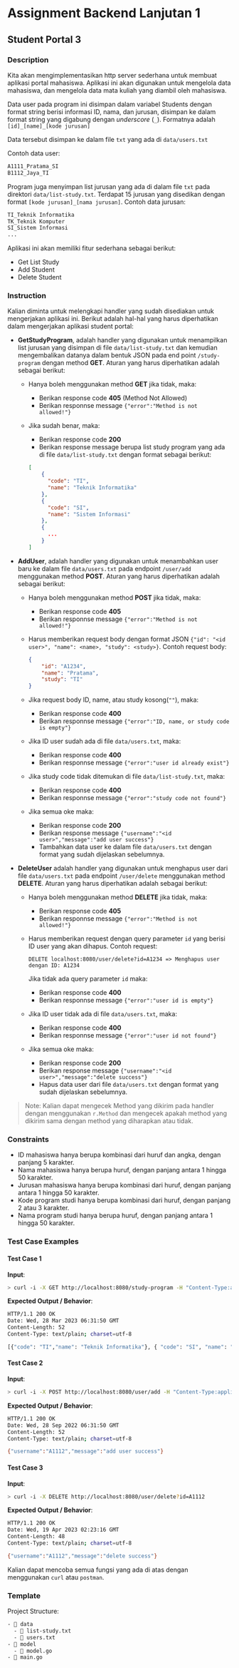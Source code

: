 # Assignment Backend Lanjutan 1

## Student Portal 3

### Description

Kita akan mengimplementasikan http server sederhana untuk membuat aplikasi portal mahasiswa. Aplikasi ini akan digunakan untuk mengelola data mahasiswa, dan mengelola data mata kuliah yang diambil oleh mahasiswa.

Data user pada program ini disimpan dalam variabel Students dengan format string berisi informasi ID, nama, dan jurusan, disimpan ke dalam format string yang digabung dengan _underscore_ (`_`). Formatnya adalah `[id]_[name]_[kode jurusan]`

Data tersebut disimpan ke dalam file `txt` yang ada di `data/users.txt`

Contoh data user:

```txt
A1111_Pratama_SI
B1112_Jaya_TI
```

Program juga menyimpan list jurusan yang ada di dalam file `txt` pada direktori `data/list-study.txt`. Terdapat 15 jurusan yang disedikan dengan format `[kode jurusan]_[nama jurusan]`. Contoh data jurusan:

```txt
TI_Teknik Informatika
TK_Teknik Komputer
SI_Sistem Informasi
...
```

Aplikasi ini akan memiliki fitur sederhana sebagai berikut:

- Get List Study
- Add Student
- Delete Student

### Instruction

Kalian diminta untuk melengkapi handler yang sudah disediakan untuk mengerjakan aplikasi ini. Berikut adalah hal-hal yang harus diperhatikan dalam mengerjakan aplikasi student portal:

- **GetStudyProgram**, adalah handler yang digunakan untuk menampilkan list jurusan yang disimpan di file `data/list-study.txt` dan kemudian mengembalikan datanya dalam bentuk JSON pada end point `/study-program` dengan method **GET**. Aturan yang harus diperhatikan adalah sebagai berikut:
  - Hanya boleh menggunakan method **GET** jika tidak, maka:
    - Berikan response code **405** (Method Not Allowed)
    - Berikan responnse message `{"error":"Method is not allowed!"}`
  - Jika sudah benar, maka:
    - Berikan response code **200**
    - Berikan response message berupa list study program yang ada di file `data/list-study.txt` dengan format sebagai berikut:

    ```json
    [
        {
          "code": "TI",
          "name": "Teknik Informatika"
        },
        {
          "code": "SI",
          "name": "Sistem Informasi"
        },
        {
          ...
        }
    ]
    ```

- **AddUser**, adalah handler yang digunakan untuk menambahkan user baru ke dalam file `data/users.txt` pada endpoint `/user/add` menggunakan method **POST**. Aturan yang harus diperhatikan adalah sebagai berikut:
  - Hanya boleh menggunakan method **POST** jika tidak, maka:
    - Berikan response code **405**
    - Berikan responnse message `{"error":"Method is not allowed!"}`
  - Harus memberikan request body dengan format JSON `{"id": "<id user>", "name": <name>, "study": <study>}`. Contoh request body:

    ```json
    {
        "id": "A1234",
        "name": "Pratama",
        "study": "TI"
    }
    ```

  - Jika request body ID, name, atau study kosong(`""`), maka:
    - Berikan response code **400**
    - Berikan responnse message `{"error":"ID, name, or study code is empty"}`
  - Jika ID user sudah ada di file `data/users.txt`, maka:
    - Berikan response code **400**
    - Berikan responnse message `{"error":"user id already exist"}`
  - Jika study code tidak ditemukan di file `data/list-study.txt`, maka:
    - Berikan response code **400**
    - Berikan responnse message `{"error":"study code not found"}`
  - Jika semua oke maka:
    - Berikan response code **200**
    - Berikan response message `{"username":"<id user>","message":"add user success"}`
    - Tambahkan data user ke dalam file `data/users.txt` dengan format yang sudah dijelaskan sebelumnya.

- **DeleteUser** adalah handler yang digunakan untuk menghapus user dari file `data/users.txt` pada endpoint `/user/delete` menggunakan method **DELETE**. Aturan yang harus diperhatikan adalah sebagai berikut:
  - Hanya boleh menggunakan method **DELETE** jika tidak, maka:
    - Berikan response code **405**
    - Berikan responnse message `{"error":"Method is not allowed!"}`
  - Harus memberikan request dengan query parameter `id` yang berisi ID user yang akan dihapus. Contoh request:

    ```http
    DELETE localhost:8080/user/delete?id=A1234 => Menghapus user dengan ID: A1234
    ```

    Jika tidak ada query parameter `id` maka:
    - Berikan response code **400**
    - Berikan responnse message `{"error":"user id is empty"}`

  - Jika ID user tidak ada di file `data/users.txt`, maka:
    - Berikan response code **400**
    - Berikan responnse message `{"error":"user id not found"}`

  - Jika semua oke maka:
    - Berikan response code **200**
    - Berikan response message `{"username":"<id user>","message":"delete success"}`
    - Hapus data user dari file `data/users.txt` dengan format yang sudah dijelaskan sebelumnya.

> Note: Kalian dapat mengecek Method yang dikirim pada handler dengan menggunakan `r.Method` dan mengecek apakah method yang dikirim sama dengan method yang diharapkan atau tidak.

### Constraints

- ID mahasiswa hanya berupa kombinasi dari huruf dan angka, dengan panjang 5 karakter.
- Nama mahasiswa hanya berupa huruf, dengan panjang antara 1 hingga 50 karakter.
- Jurusan mahasiswa hanya berupa kombinasi dari huruf, dengan panjang antara 1 hingga 50 karakter.
- Kode program studi hanya berupa kombinasi dari huruf, dengan panjang 2 atau 3 karakter.
- Nama program studi hanya berupa huruf, dengan panjang antara 1 hingga 50 karakter.

### Test Case Examples

#### Test Case 1

**Input**:

```bash
> curl -i -X GET http://localhost:8080/study-program -H "Content-Type:application/json"
```

**Expected Output / Behavior**:

```bash
HTTP/1.1 200 OK
Date: Wed, 28 Mar 2023 06:31:50 GMT
Content-Length: 52
Content-Type: text/plain; charset=utf-8

[{"code": "TI","name": "Teknik Informatika"}, { "code": "SI", "name": "Sistem Informasi" }, {...
```

#### Test Case 2

**Input**:

```bash
> curl -i -X POST http://localhost:8080/user/add -H "Content-Type:application/json" -d "{ \"id\":\"A1112\", \"name\":\"Pratama\",  \"study_code\":\"TI\"}" 
```

**Expected Output / Behavior**:

```bash
HTTP/1.1 200 OK
Date: Wed, 28 Sep 2022 06:31:50 GMT
Content-Length: 52
Content-Type: text/plain; charset=utf-8

{"username":"A1112","message":"add user success"}
```

#### Test Case 3

**Input**:

```bash
> curl -i -X DELETE http://localhost:8080/user/delete?id=A1112 
```

**Expected Output / Behavior**:

```bash
HTTP/1.1 200 OK
Date: Wed, 19 Apr 2023 02:23:16 GMT
Content-Length: 48
Content-Type: text/plain; charset=utf-8

{"username":"A1112","message":"delete success"}
```

Kalian dapat mencoba semua fungsi yang ada di atas dengan menggunakan `curl` atau `postman`.

### Template

Project Structure:

```txt
- 📁 data
  - 📄 list-study.txt
  - 📄 users.txt
- 📁 model
  - 📄 model.go
- 📄 main.go
```
